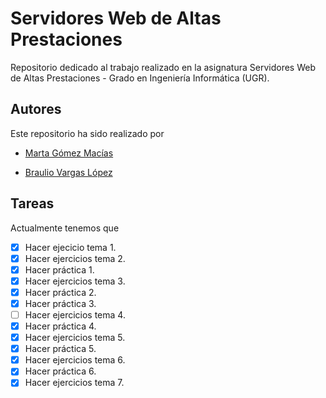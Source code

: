 # Servidores Web de Altas Prestaciones
Repositorio dedicado al trabajo realizado en la asignatura Servidores Web de Altas Prestaciones - Grado en Ingeniería Informática (UGR).

## Autores
Este repositorio ha sido realizado por 

* [Marta Gómez Macías](https://github.com/mgmacias95)

* [Braulio Vargas López](https://github.com/BraulioV)

## Tareas
Actualmente tenemos que

- [x] Hacer ejecicio tema 1.
- [x] Hacer ejercicios tema 2.
- [x] Hacer práctica 1.
- [x] Hacer ejercicios tema 3.
- [x] Hacer práctica 2.
- [x] Hacer práctica 3.
- [ ] Hacer ejercicios tema 4.
- [x] Hacer práctica 4.
- [x] Hacer ejercicios tema 5.
- [x] Hacer práctica 5.
- [x] Hacer ejercicios tema 6.
- [x] Hacer práctica 6.
- [x] Hacer ejercicios tema 7.
